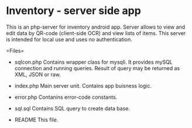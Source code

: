 Inventory - server side app
===
This is an php-server for inventory android app.
Server allows to view and edit data by QR-code (client-side OCR) and view lists of items.
This server is intended for local use and uses no authentication.

=Files=

- sqlcon.php
    Contains wrapper class for mysqli. 
    It provides mySQL connection and running queries.
    Result of query may be returned as XML, JSON or raw.
    
- index.php
    Main server unit. Contains app buisness logic.
    
- error.php
    Contanins error-code constants.
    
- sql.sql
    Contains SQL query to create data base.
    
- README
    This file.


